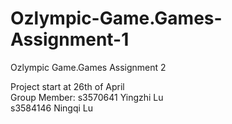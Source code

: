 # Ozlympic-Game.Games-Assignment-1
Ozlympic Game.Games Assignment 2

Project start at 26th of April   
Group Member: s3570641 Yingzhi Lu   
              s3584146 Ningqi Lu   
              

              